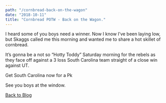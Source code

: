 ```yaml
---
path: "/cornbread-back-on-the-wagon"
date: "2018-10-11"
title: "Cornbread POTW - Back on the Wagon."
---
```


I heard some of you boys need a winner. Now I know I’ve been laying low, but Skaggs called me this morning and wanted me to share a hot skillet of cornbread.

It’s gonna be a not so “Hotty Toddy” Saturday morning for the rebels as they face off against a 3 loss South Carolina team straight of a close win against UT.

Get South Carolina now for a Pk

See you boys at the window.

[Back to Blog](/blog)
